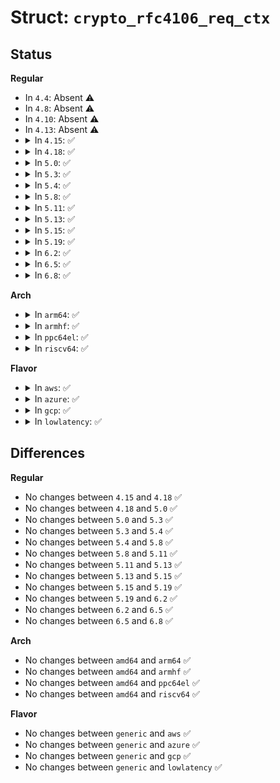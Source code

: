 # Struct: <code>crypto_rfc4106_req_ctx</code>

## Status
<b>Regular</b>
<ul>
<li>
In <code>4.4</code>: Absent ⚠️
</li>
<li>
In <code>4.8</code>: Absent ⚠️
</li>
<li>
In <code>4.10</code>: Absent ⚠️
</li>
<li>
In <code>4.13</code>: Absent ⚠️
</li>
<li>
<details>
<summary>In <code>4.15</code>: ✅</summary>

```c
struct crypto_rfc4106_req_ctx {
    struct scatterlist src[3];
    struct scatterlist dst[3];
    struct aead_request subreq;
};
```
</details>
</li>
<li>
<details>
<summary>In <code>4.18</code>: ✅</summary>

```c
struct crypto_rfc4106_req_ctx {
    struct scatterlist src[3];
    struct scatterlist dst[3];
    struct aead_request subreq;
};
```
</details>
</li>
<li>
<details>
<summary>In <code>5.0</code>: ✅</summary>

```c
struct crypto_rfc4106_req_ctx {
    struct scatterlist src[3];
    struct scatterlist dst[3];
    struct aead_request subreq;
};
```
</details>
</li>
<li>
<details>
<summary>In <code>5.3</code>: ✅</summary>

```c
struct crypto_rfc4106_req_ctx {
    struct scatterlist src[3];
    struct scatterlist dst[3];
    struct aead_request subreq;
};
```
</details>
</li>
<li>
<details>
<summary>In <code>5.4</code>: ✅</summary>

```c
struct crypto_rfc4106_req_ctx {
    struct scatterlist src[3];
    struct scatterlist dst[3];
    struct aead_request subreq;
};
```
</details>
</li>
<li>
<details>
<summary>In <code>5.8</code>: ✅</summary>

```c
struct crypto_rfc4106_req_ctx {
    struct scatterlist src[3];
    struct scatterlist dst[3];
    struct aead_request subreq;
};
```
</details>
</li>
<li>
<details>
<summary>In <code>5.11</code>: ✅</summary>

```c
struct crypto_rfc4106_req_ctx {
    struct scatterlist src[3];
    struct scatterlist dst[3];
    struct aead_request subreq;
};
```
</details>
</li>
<li>
<details>
<summary>In <code>5.13</code>: ✅</summary>

```c
struct crypto_rfc4106_req_ctx {
    struct scatterlist src[3];
    struct scatterlist dst[3];
    struct aead_request subreq;
};
```
</details>
</li>
<li>
<details>
<summary>In <code>5.15</code>: ✅</summary>

```c
struct crypto_rfc4106_req_ctx {
    struct scatterlist src[3];
    struct scatterlist dst[3];
    struct aead_request subreq;
};
```
</details>
</li>
<li>
<details>
<summary>In <code>5.19</code>: ✅</summary>

```c
struct crypto_rfc4106_req_ctx {
    struct scatterlist src[3];
    struct scatterlist dst[3];
    struct aead_request subreq;
};
```
</details>
</li>
<li>
<details>
<summary>In <code>6.2</code>: ✅</summary>

```c
struct crypto_rfc4106_req_ctx {
    struct scatterlist src[3];
    struct scatterlist dst[3];
    struct aead_request subreq;
};
```
</details>
</li>
<li>
<details>
<summary>In <code>6.5</code>: ✅</summary>

```c
struct crypto_rfc4106_req_ctx {
    struct scatterlist src[3];
    struct scatterlist dst[3];
    struct aead_request subreq;
};
```
</details>
</li>
<li>
<details>
<summary>In <code>6.8</code>: ✅</summary>

```c
struct crypto_rfc4106_req_ctx {
    struct scatterlist src[3];
    struct scatterlist dst[3];
    struct aead_request subreq;
};
```
</details>
</li>
</ul>
<b>Arch</b>
<ul>
<li>
<details>
<summary>In <code>arm64</code>: ✅</summary>

```c
struct crypto_rfc4106_req_ctx {
    struct scatterlist src[3];
    struct scatterlist dst[3];
    struct aead_request subreq;
};
```
</details>
</li>
<li>
<details>
<summary>In <code>armhf</code>: ✅</summary>

```c
struct crypto_rfc4106_req_ctx {
    struct scatterlist src[3];
    struct scatterlist dst[3];
    struct aead_request subreq;
};
```
</details>
</li>
<li>
<details>
<summary>In <code>ppc64el</code>: ✅</summary>

```c
struct crypto_rfc4106_req_ctx {
    struct scatterlist src[3];
    struct scatterlist dst[3];
    struct aead_request subreq;
};
```
</details>
</li>
<li>
<details>
<summary>In <code>riscv64</code>: ✅</summary>

```c
struct crypto_rfc4106_req_ctx {
    struct scatterlist src[3];
    struct scatterlist dst[3];
    struct aead_request subreq;
};
```
</details>
</li>
</ul>
<b>Flavor</b>
<ul>
<li>
<details>
<summary>In <code>aws</code>: ✅</summary>

```c
struct crypto_rfc4106_req_ctx {
    struct scatterlist src[3];
    struct scatterlist dst[3];
    struct aead_request subreq;
};
```
</details>
</li>
<li>
<details>
<summary>In <code>azure</code>: ✅</summary>

```c
struct crypto_rfc4106_req_ctx {
    struct scatterlist src[3];
    struct scatterlist dst[3];
    struct aead_request subreq;
};
```
</details>
</li>
<li>
<details>
<summary>In <code>gcp</code>: ✅</summary>

```c
struct crypto_rfc4106_req_ctx {
    struct scatterlist src[3];
    struct scatterlist dst[3];
    struct aead_request subreq;
};
```
</details>
</li>
<li>
<details>
<summary>In <code>lowlatency</code>: ✅</summary>

```c
struct crypto_rfc4106_req_ctx {
    struct scatterlist src[3];
    struct scatterlist dst[3];
    struct aead_request subreq;
};
```
</details>
</li>
</ul>

## Differences
<b>Regular</b>
<ul>
<li>
No changes between <code>4.15</code> and <code>4.18</code> ✅
</li>
<li>
No changes between <code>4.18</code> and <code>5.0</code> ✅
</li>
<li>
No changes between <code>5.0</code> and <code>5.3</code> ✅
</li>
<li>
No changes between <code>5.3</code> and <code>5.4</code> ✅
</li>
<li>
No changes between <code>5.4</code> and <code>5.8</code> ✅
</li>
<li>
No changes between <code>5.8</code> and <code>5.11</code> ✅
</li>
<li>
No changes between <code>5.11</code> and <code>5.13</code> ✅
</li>
<li>
No changes between <code>5.13</code> and <code>5.15</code> ✅
</li>
<li>
No changes between <code>5.15</code> and <code>5.19</code> ✅
</li>
<li>
No changes between <code>5.19</code> and <code>6.2</code> ✅
</li>
<li>
No changes between <code>6.2</code> and <code>6.5</code> ✅
</li>
<li>
No changes between <code>6.5</code> and <code>6.8</code> ✅
</li>
</ul>
<b>Arch</b>
<ul>
<li>
No changes between <code>amd64</code> and <code>arm64</code> ✅
</li>
<li>
No changes between <code>amd64</code> and <code>armhf</code> ✅
</li>
<li>
No changes between <code>amd64</code> and <code>ppc64el</code> ✅
</li>
<li>
No changes between <code>amd64</code> and <code>riscv64</code> ✅
</li>
</ul>
<b>Flavor</b>
<ul>
<li>
No changes between <code>generic</code> and <code>aws</code> ✅
</li>
<li>
No changes between <code>generic</code> and <code>azure</code> ✅
</li>
<li>
No changes between <code>generic</code> and <code>gcp</code> ✅
</li>
<li>
No changes between <code>generic</code> and <code>lowlatency</code> ✅
</li>
</ul>
